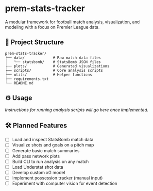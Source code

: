 # prem-stats-tracker
A modular framework for football match analysis, visualization, and modeling with a focus on Premier League data.

## 📁 Project Structure

```
prem-stats-tracker/
├── data/             # Raw match data files
│   └── statsbomb/    # StatsBomb JSON files
├── plots/            # Generated visualizations
├── scripts/          # Core analysis scripts
├── utils/            # Helper functions
├── requirements.txt
└── README.md
```


## ⚙️ Usage

_Instructions for running analysis scripts will go here once implemented._

## 🛠️ Planned Features

- [ ] Load and inspect StatsBomb match data  
- [ ] Visualize shots and goals on a pitch map  
- [ ] Generate basic match summaries  
- [ ] Add pass network plots  
- [ ] Build CLI to run analysis on any match  
- [ ] Load Understat shot data  
- [ ] Develop custom xG model  
- [ ] Implement possession tracker (manual input)  
- [ ] Experiment with computer vision for event detection
